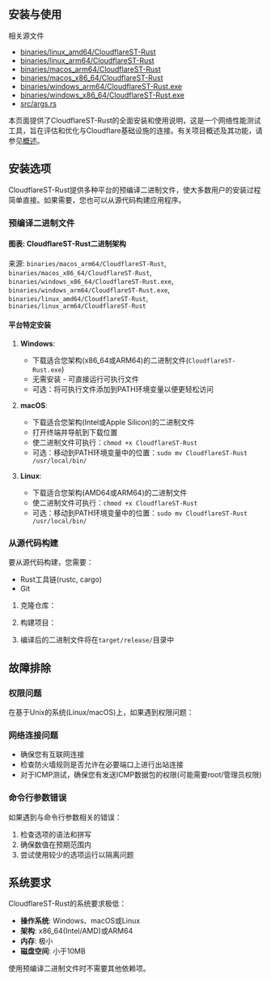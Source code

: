 ## 安装与使用

相关源文件

+   [binaries/linux\_amd64/CloudflareST-Rust](https://github.com/GuangYu-yu/CloudflareST-Rust/blob/57de4236/binaries/linux_amd64/CloudflareST-Rust)
+   [binaries/linux\_arm64/CloudflareST-Rust](https://github.com/GuangYu-yu/CloudflareST-Rust/blob/57de4236/binaries/linux_arm64/CloudflareST-Rust)
+   [binaries/macos\_arm64/CloudflareST-Rust](https://github.com/GuangYu-yu/CloudflareST-Rust/blob/57de4236/binaries/macos_arm64/CloudflareST-Rust)
+   [binaries/macos\_x86\_64/CloudflareST-Rust](https://github.com/GuangYu-yu/CloudflareST-Rust/blob/57de4236/binaries/macos_x86_64/CloudflareST-Rust)
+   [binaries/windows\_arm64/CloudflareST-Rust.exe](https://github.com/GuangYu-yu/CloudflareST-Rust/blob/57de4236/binaries/windows_arm64/CloudflareST-Rust.exe)
+   [binaries/windows\_x86\_64/CloudflareST-Rust.exe](https://github.com/GuangYu-yu/CloudflareST-Rust/blob/57de4236/binaries/windows_x86_64/CloudflareST-Rust.exe)
+   [src/args.rs](https://github.com/GuangYu-yu/CloudflareST-Rust/blob/57de4236/src/args.rs)

本页面提供了CloudflareST-Rust的全面安装和使用说明，这是一个网络性能测试工具，旨在评估和优化与Cloudflare基础设施的连接。有关项目概述及其功能，请参见[概述](https://deepwiki.com/GuangYu-yu/CloudflareST-Rust/1-overview)。

## 安装选项

CloudflareST-Rust提供多种平台的预编译二进制文件，使大多数用户的安装过程简单直接。如果需要，您也可以从源代码构建应用程序。

### 预编译二进制文件

#### 图表: CloudflareST-Rust二进制架构

来源: `binaries/macos_arm64/CloudflareST-Rust`, `binaries/macos_x86_64/CloudflareST-Rust`, `binaries/windows_x86_64/CloudflareST-Rust.exe`, `binaries/windows_arm64/CloudflareST-Rust.exe`, `binaries/linux_amd64/CloudflareST-Rust`, `binaries/linux_arm64/CloudflareST-Rust`

#### 平台特定安装

1.  **Windows**:
    
    +   下载适合您架构(x86\_64或ARM64)的二进制文件(`CloudflareST-Rust.exe`)
    +   无需安装 - 可直接运行可执行文件
    +   可选：将可执行文件添加到PATH环境变量以便更轻松访问
2.  **macOS**:
    
    +   下载适合您架构(Intel或Apple Silicon)的二进制文件
    +   打开终端并导航到下载位置
    +   使二进制文件可执行：`chmod +x CloudflareST-Rust`
    +   可选：移动到PATH环境变量中的位置：`sudo mv CloudflareST-Rust /usr/local/bin/`
3.  **Linux**:
    
    +   下载适合您架构(AMD64或ARM64)的二进制文件
    +   使二进制文件可执行：`chmod +x CloudflareST-Rust`
    +   可选：移动到PATH环境变量中的位置：`sudo mv CloudflareST-Rust /usr/local/bin/`

### 从源代码构建

要从源代码构建，您需要：

+   Rust工具链(rustc, cargo)
+   Git

1.  克隆仓库：
    
2.  构建项目：
    
3.  编译后的二进制文件将在`target/release/`目录中
    

## 故障排除

### 权限问题

在基于Unix的系统(Linux/macOS)上，如果遇到权限问题：

### 网络连接问题

+   确保您有互联网连接
+   检查防火墙规则是否允许在必要端口上进行出站连接
+   对于ICMP测试，确保您有发送ICMP数据包的权限(可能需要root/管理员权限)

### 命令行参数错误

如果遇到与命令行参数相关的错误：

1.  检查选项的语法和拼写
2.  确保数值在预期范围内
3.  尝试使用较少的选项运行以隔离问题

## 系统要求

CloudflareST-Rust的系统要求极低：

+   **操作系统**: Windows、macOS或Linux
+   **架构**: x86\_64(Intel/AMD)或ARM64
+   **内存**: 极小
+   **磁盘空间**: 小于10MB

使用预编译二进制文件时不需要其他依赖项。
